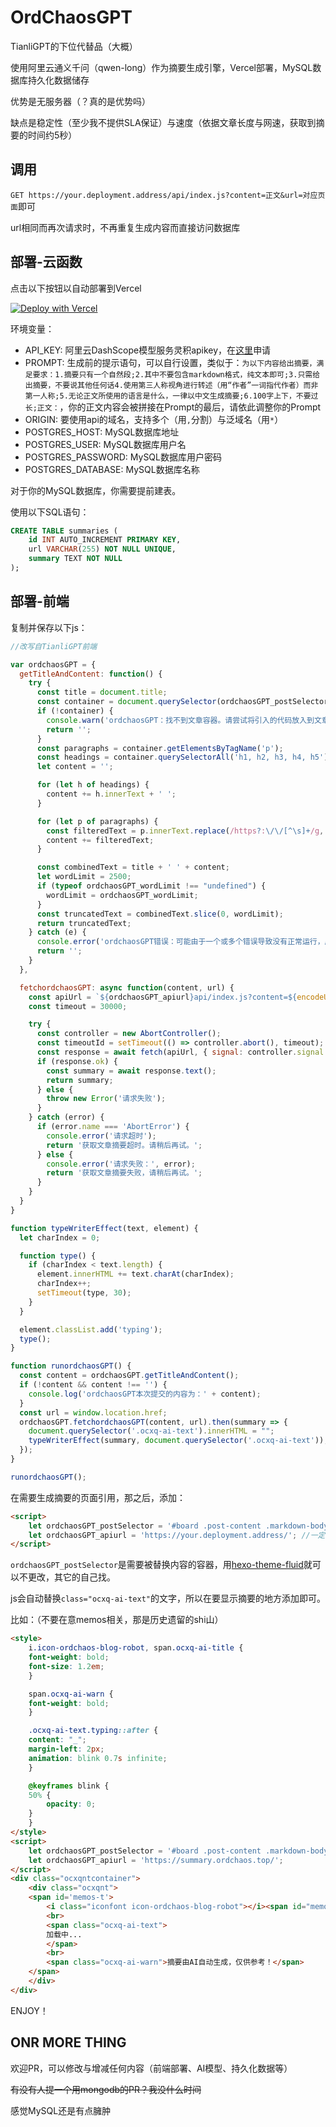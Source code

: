 # OrdChaosGPT

TianliGPT的下位代替品（大概）

使用阿里云通义千问（qwen-long）作为摘要生成引擎，Vercel部署，MySQL数据库持久化数据储存

优势是无服务器（？真的是优势吗）

缺点是稳定性（至少我不提供SLA保证）与速度（依据文章长度与网速，获取到摘要的时间约5秒）

## 调用

`GET https://your.deployment.address/api/index.js?content=正文&url=对应页面`即可

url相同而再次请求时，不再重复生成内容而直接访问数据库

## 部署-云函数

点击以下按钮以自动部署到Vercel

[![Deploy with Vercel](https://vercel.com/button)](https://vercel.com/new/clone?repository-url=https%3A%2F%2Fgithub.com%2FOrdChaos%2Fordchaosgpt-cloud-function&env=API_KEY,PROMPT,ORIGIN,POSTGRES_HOST,POSTGRES_USER,POSTGRES_PASSWORD,POSTGRES_DATABASE&project-name=qwen-long-ordchaosgpt&repository-name=qwen-long-ordchaosgpt)

环境变量：

- API_KEY: 阿里云DashScope模型服务灵积apikey，在[这里](https://dashscope.console.aliyun.com/apiKey)申请
- PROMPT: 生成前的提示语句，可以自行设置，类似于：`为以下内容给出摘要，满足要求：1.摘要只有一个自然段;2.其中不要包含markdown格式，纯文本即可;3.只需给出摘要，不要说其他任何话4.使用第三人称视角进行转述（用“作者”一词指代作者）而非第一人称;5.无论正文所使用的语言是什么，一律以中文生成摘要;6.100字上下，不要过长;正文：`，你的正文内容会被拼接在Prompt的最后，请依此调整你的Prompt
- ORIGIN: 要使用api的域名，支持多个（用`,`分割）与泛域名（用`*`）
- POSTGRES_HOST: MySQL数据库地址
- POSTGRES_USER: MySQL数据库用户名
- POSTGRES_PASSWORD: MySQL数据库用户密码
- POSTGRES_DATABASE: MySQL数据库名称

对于你的MySQL数据库，你需要提前建表。

使用以下SQL语句：

```sql
CREATE TABLE summaries (
    id INT AUTO_INCREMENT PRIMARY KEY,
    url VARCHAR(255) NOT NULL UNIQUE,
    summary TEXT NOT NULL
);
```

## 部署-前端

复制并保存以下js：

```javascript
//改写自TianliGPT前端

var ordchaosGPT = {
  getTitleAndContent: function() {
    try {
      const title = document.title;
      const container = document.querySelector(ordchaosGPT_postSelector);
      if (!container) {
        console.warn('ordchaosGPT：找不到文章容器。请尝试将引入的代码放入到文章容器之后。');
        return '';
      }
      const paragraphs = container.getElementsByTagName('p');
      const headings = container.querySelectorAll('h1, h2, h3, h4, h5');
      let content = '';

      for (let h of headings) {
        content += h.innerText + ' ';
      }

      for (let p of paragraphs) {
        const filteredText = p.innerText.replace(/https?:\/\/[^\s]+/g, '');
        content += filteredText;
      }

      const combinedText = title + ' ' + content;
      let wordLimit = 2500;
      if (typeof ordchaosGPT_wordLimit !== "undefined") {
        wordLimit = ordchaosGPT_wordLimit;
      }
      const truncatedText = combinedText.slice(0, wordLimit);
      return truncatedText;
    } catch (e) {
      console.error('ordchaosGPT错误：可能由于一个或多个错误导致没有正常运行，原因出在获取文章容器中的内容失败，或者可能是在文章转换过程中失败。', e);
      return '';
    }
  },

  fetchordchaosGPT: async function(content, url) {
    const apiUrl = `${ordchaosGPT_apiurl}api/index.js?content=${encodeURIComponent(content)}&url=${encodeURIComponent(url)}`;
    const timeout = 30000;

    try {
      const controller = new AbortController();
      const timeoutId = setTimeout(() => controller.abort(), timeout);
      const response = await fetch(apiUrl, { signal: controller.signal });
      if (response.ok) {
        const summary = await response.text();
        return summary;
      } else {
        throw new Error('请求失败');
      }
    } catch (error) {
      if (error.name === 'AbortError') {
        console.error('请求超时');
        return '获取文章摘要超时。请稍后再试。';
      } else {
        console.error('请求失败：', error);
        return '获取文章摘要失败，请稍后再试。';
      }
    }
  }
}

function typeWriterEffect(text, element) {
  let charIndex = 0;

  function type() {
    if (charIndex < text.length) {
      element.innerHTML += text.charAt(charIndex);
      charIndex++;
      setTimeout(type, 30);
    }
  }

  element.classList.add('typing');
  type();
}

function runordchaosGPT() {
  const content = ordchaosGPT.getTitleAndContent();
  if (!content && content !== '') {
    console.log('ordchaosGPT本次提交的内容为：' + content);
  }
  const url = window.location.href;
  ordchaosGPT.fetchordchaosGPT(content, url).then(summary => {
    document.querySelector('.ocxq-ai-text').innerHTML = "";
    typeWriterEffect(summary, document.querySelector('.ocxq-ai-text'));
  });
}

runordchaosGPT();
```

在需要生成摘要的页面引用，那之后，添加：

```html
<script>
    let ordchaosGPT_postSelector = '#board .post-content .markdown-body';
    let ordchaosGPT_apiurl = 'https://your.deployment.address/'; //一定要保留最后的斜杠
</script>
```

`ordchaosGPT_postSelector`是需要被替换内容的容器，用[hexo-theme-fluid](https://hexo.fluid-dev.com/)就可以不更改，其它的自己找。

js会自动替换`class="ocxq-ai-text"`的文字，所以在要显示摘要的地方添加即可。

比如：（不要在意memos相关，那是历史遗留的shi山）
```html
<style>
    i.icon-ordchaos-blog-robot, span.ocxq-ai-title {
    font-weight: bold;
    font-size: 1.2em;
    }

    span.ocxq-ai-warn {
    font-weight: bold;
    }

    .ocxq-ai-text.typing::after {
    content: "_";
    margin-left: 2px;
    animation: blink 0.7s infinite;
    }

    @keyframes blink {
    50% {
        opacity: 0;
    }
    }
</style>
<script>
    let ordchaosGPT_postSelector = '#board .post-content .markdown-body';
    let ordchaosGPT_apiurl = 'https://summary.ordchaos.top/';
</script>
<div class="ocxqntcontainer">
    <div class="ocxqnt">
    <span id='memos-t'>
        <i class="iconfont icon-ordchaos-blog-robot"></i><span id="memos-index-space"> </span><span class="ocxq-ai-title">AI摘要</span>
        <br>
        <span class="ocxq-ai-text">
        加载中...
        </span>
        <br>
        <span class="ocxq-ai-warn">摘要由AI自动生成，仅供参考！</span>
    </span>
    </div>
</div>
```

ENJOY！

## ONR MORE THING

欢迎PR，可以修改与增减任何内容（前端部署、AI模型、持久化数据等）

~~有没有人提一个用mongodb的PR？我没什么时间~~

感觉MySQL还是有点臃肿